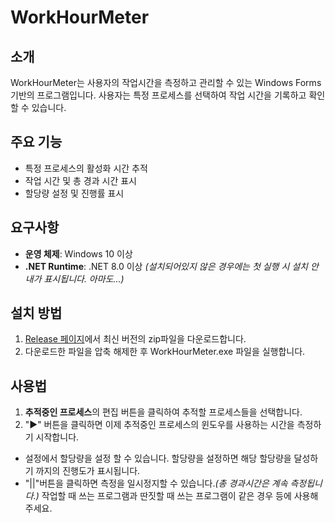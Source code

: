 # WorkHourMeter

## 소개
WorkHourMeter는 사용자의 작업시간을 측정하고 관리할 수 있는 Windows Forms 기반의 프로그램입니다.
사용자는 특정 프로세스를 선택하여 작업 시간을 기록하고 확인 할 수 있습니다.

## 주요 기능
- 특정 프로세스의 활성화 시간 추적
- 작업 시간 및 총 경과 시간 표시
- 할당량 설정 및 진행률 표시

## 요구사항
- **운영 체제**: Windows 10 이상
- **.NET Runtime**: .NET 8.0 이상 *(설치되어있지 않은 경우에는 첫 실행 시 설치 안내가 표시됩니다. 아마도...)*

## 설치 방법
1. [Release 페이지](https://github.com/Matatama1263/WorkHourMeter/releases)에서 최신 버전의 zip파일을 다운로드합니다.
2. 다운로드한 파일을 압축 해제한 후 WorkHourMeter.exe 파일을 실행합니다.

## 사용법
1. **추적중인 프로세스**의 편집 버튼을 클릭하여 추적할 프로세스들을 선택합니다.
2. "▶" 버튼을 클릭하면 이제 추적중인 프로세스의 윈도우를 사용하는 시간을 측정하기 시작합니다.

- 설정에서 할당량을 설정 할 수 있습니다. 할당량을 설정하면 해당 할당량을 달성하기 까지의 진행도가 표시됩니다.
- "||"버튼을 클릭하면 측정을 일시정지할 수 있습니다.*(총 경과시간은 계속 측정됩니다.)* 작업할 때 쓰는 프로그램과 딴짓할 때 쓰는 프로그램이 같은 경우 등에 사용해주세요.
